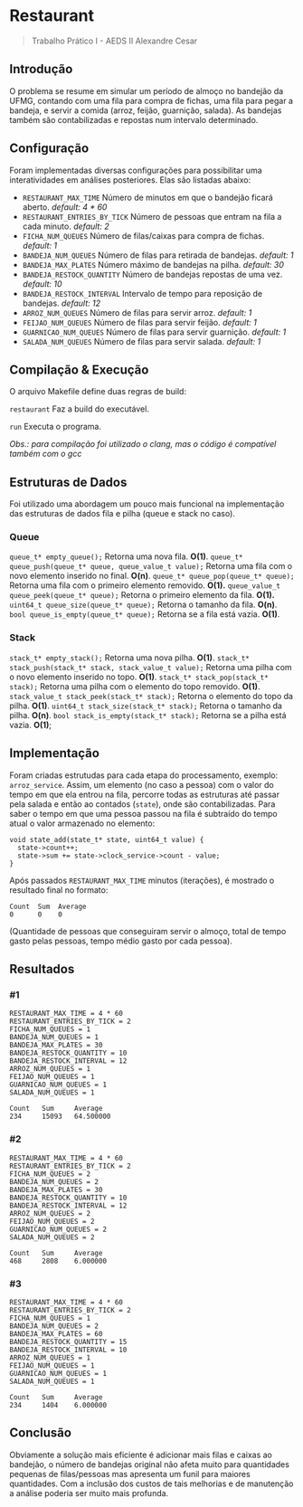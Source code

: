 # Restaurant
> Trabalho Prático I - AEDS II
> Alexandre Cesar



## Introdução

O problema se resume em simular um período de almoço no bandejão da UFMG, contando com uma fila para compra de fichas, uma fila para pegar a bandeja, e servir a comida (arroz, feijão, guarnição, salada). As bandejas também são contabilizadas e repostas num intervalo determinado.

## Configuração

Foram implementadas diversas configurações para possibilitar uma interatividades em análises posteriores. Elas são listadas abaixo:

- `RESTAURANT_MAX_TIME` Número de minutos em que o bandejão ficará aberto. *default: 4 \* 60*
- `RESTAURANT_ENTRIES_BY_TICK` Número de pessoas que entram na fila a cada minuto. *default: 2*
- `FICHA_NUM_QUEUES` Número de filas/caixas para compra de fichas. *default: 1*
- `BANDEJA_NUM_QUEUES` Número de filas para retirada de bandejas. *default: 1*
- `BANDEJA_MAX_PLATES` Número máximo de bandejas na pilha. *default: 30*
- `BANDEJA_RESTOCK_QUANTITY` Número de bandejas repostas de uma vez. *default: 10*
- `BANDEJA_RESTOCK_INTERVAL` Intervalo de tempo para reposição de bandejas. *default: 12*
- `ARROZ_NUM_QUEUES` Número de filas para servir arroz. *default: 1*
- `FEIJAO_NUM_QUEUES` Número de filas para servir feijão. *default: 1*
- `GUARNICAO_NUM_QUEUES` Número de filas para servir guarnição. *default: 1*
- `SALADA_NUM_QUEUES` Número de filas para servir salada. *default: 1*

## Compilação & Execução

O arquivo Makefile define duas regras de build:

`restaurant` Faz a build do executável.

`run` Executa o programa.

*Obs.: para compilação foi utilizado o clang, mas o código é compatível também com o gcc*

## Estruturas de Dados

Foi utilizado uma abordagem um pouco mais funcional na implementação das estruturas de dados fila e pilha (queue e stack no caso).

### Queue

`queue_t* empty_queue();` Retorna uma nova fila. **O(1)**.
`queue_t* queue_push(queue_t* queue, queue_value_t value);` Retorna uma fila com o novo elemento inserido no final. **O(n)**.
`queue_t* queue_pop(queue_t* queue);` Retorna uma fila com o primeiro elemento removido. **O(1).**
`queue_value_t queue_peek(queue_t* queue);` Retorna o primeiro elemento da fila. **O(1).**
`uint64_t queue_size(queue_t* queue);` Retorna o tamanho da fila. **O(n)**.
`bool queue_is_empty(queue_t* queue);` Retorna se a fila está vazia. **O(1)**.

### Stack

`stack_t* empty_stack();` Retorna uma nova pilha. **O(1)**.
`stack_t* stack_push(stack_t* stack, stack_value_t value);` Retorna uma pilha com o novo elemento inserido no topo. **O(1)**.
`stack_t* stack_pop(stack_t* stack);` Retorna uma pilha com o elemento do topo removido. **O(1)**.
`stack_value_t stack_peek(stack_t* stack);` Retorna o elemento do topo da pilha. **O(1)**.
`uint64_t stack_size(stack_t* stack);` Retorna o tamanho da pilha. **O(n)**.
`bool stack_is_empty(stack_t* stack);` Retorna se a pilha está vazia. **O(1)**;

## Implementação

Foram criadas estrutudas para cada etapa do processamento, exemplo: `arroz_service`. Assim, um elemento (no caso a pessoa) com o valor do tempo em que ela entrou na fila, percorre todas as estruturas até passar pela salada e então ao contados (`state`), onde são contabilizadas. Para saber o tempo em que uma pessoa passou na fila é subtraído do tempo atual o valor armazenado no elemento:

```
void state_add(state_t* state, uint64_t value) {
  state->count++;
  state->sum += state->clock_service->count - value;
}
```

Após passados `RESTAURANT_MAX_TIME` minutos (iterações), é mostrado o resultado final no formato:

```
Count  Sum	Average
0	   0	0
```

(Quantidade de pessoas que conseguiram servir o almoço, total de tempo gasto pelas pessoas, tempo médio gasto por cada pessoa).

## Resultados

### #1

```
RESTAURANT_MAX_TIME = 4 * 60
RESTAURANT_ENTRIES_BY_TICK = 2
FICHA_NUM_QUEUES = 1
BANDEJA_NUM_QUEUES = 1
BANDEJA_MAX_PLATES = 30
BANDEJA_RESTOCK_QUANTITY = 10
BANDEJA_RESTOCK_INTERVAL = 12
ARROZ_NUM_QUEUES = 1
FEIJAO_NUM_QUEUES = 1
GUARNICAO_NUM_QUEUES = 1
SALADA_NUM_QUEUES = 1
```

```
Count	Sum	    Average
234	    15093	64.500000
```

### #2

```
RESTAURANT_MAX_TIME = 4 * 60
RESTAURANT_ENTRIES_BY_TICK = 2
FICHA_NUM_QUEUES = 2
BANDEJA_NUM_QUEUES = 2
BANDEJA_MAX_PLATES = 30
BANDEJA_RESTOCK_QUANTITY = 10
BANDEJA_RESTOCK_INTERVAL = 12
ARROZ_NUM_QUEUES = 2
FEIJAO_NUM_QUEUES = 2
GUARNICAO_NUM_QUEUES = 2
SALADA_NUM_QUEUES = 2
```

```
Count	Sum	    Average
468	    2808	6.000000
```

### #3

```
RESTAURANT_MAX_TIME = 4 * 60
RESTAURANT_ENTRIES_BY_TICK = 2
FICHA_NUM_QUEUES = 1
BANDEJA_NUM_QUEUES = 2
BANDEJA_MAX_PLATES = 60
BANDEJA_RESTOCK_QUANTITY = 15
BANDEJA_RESTOCK_INTERVAL = 10
ARROZ_NUM_QUEUES = 1
FEIJAO_NUM_QUEUES = 1
GUARNICAO_NUM_QUEUES = 1
SALADA_NUM_QUEUES = 1
```

```
Count	Sum	    Average
234	    1404	6.000000
```

## Conclusão

Obviamente a solução mais eficiente é adicionar mais filas e caixas ao bandejão, o número de bandejas original não afeta muito para quantidades pequenas de filas/pessoas mas apresenta um funil para maiores quantidades. Com a inclusão dos custos de tais melhorias e de manutenção a análise poderia ser muito mais profunda.
